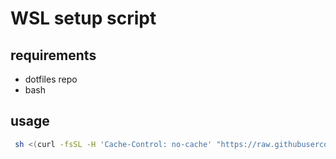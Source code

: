 # WSL setup script

## requirements

- dotfiles repo
- bash

## usage

```bash
 sh <(curl -fsSL -H 'Cache-Control: no-cache' "https://raw.githubusercontent.com/cethien/setup/lx/setup.sh")
```
